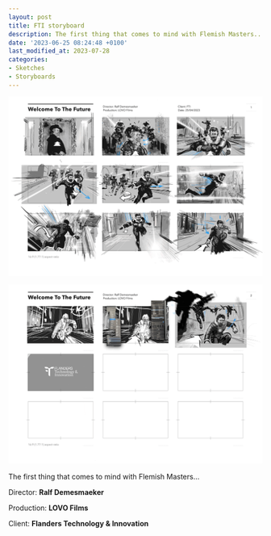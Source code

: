 ```yaml
---
layout: post
title: FTI storyboard
description: The first thing that comes to mind with Flemish Masters...  Storyboard for Flanders Technology & Innovation
date: '2023-06-25 08:24:48 +0100'
last_modified_at: 2023-07-28
categories:
- Sketches
- Storyboards
---
```


![FTI storyboard](/images/FTI_storyboard_Cleanup_01.png)


![FTI storyboard](/images/FTI_storyboard_Cleanup_02.png)

The first thing that comes to mind with Flemish Masters... 

Director: **Ralf Demesmaeker**

Production: **LOVO Films**

Client: **Flanders Technology & Innovation**

